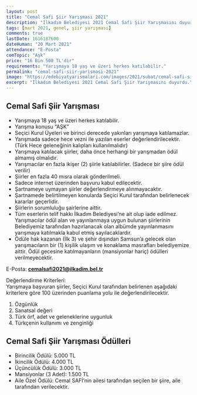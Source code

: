 ```yaml
---
layout: post
title: "Cemal Safi Şiir Yarışması 2021"
description: "İlkadım Belediyesi 2021 Cemal Safi Şiir Yarışmasını duyurdu."
tags: [mart 2021, genel, şiir yarışması]
comments: true
lastDate: 1616187600 
dateHuman: "20 Mart 2021"
attendance: "E-Posta"
comTopic: "Aşk"
price: "16 Bin 500 TL'dir"
requirements: "Yarışmaya 18 yaş ve üzeri herkes katılabilir."
permalink: "cemal-safi-siir-yarismasi-2021"
image: "https://edebiyatyarismalari.com/images/2021/subat/cemal-safi-siir-yarismasi.jpg"
excerpt: "İlkadım Belediyesi 2021 Cemal Safi Şiir Yarışmasını duyurdu."
---
```


## Cemal Safi Şiir Yarışması
- Yarışmaya 18 yaş ve üzeri herkes katılabilir.
- Yarışma konusu “AŞK” 
- Seçici Kurul Üyeleri ve birinci derecede yakınları yarışmaya katılamazlar.
- Yarışmada sadece hece vezni ile yazılan eserler değerlendirilecektir. (Türk Hece geleneğinin kalıpları kullanılmalıdır)
- Yarışmaya katılacak şiirler, daha önce herhangi bir yarışmadan ödül almamış olmalıdır.
- Yarışmacılar en fazla ikişer (2) şiirle katılabilirler. (Sadece bir şiire ödül verilir)
- Şiirler en fazla 40 mısra olarak gönderilmeli. 
- Sadece internet üzerinden başvuru kabul edilecektir.
- Şartnameye uymayan şiirler değerlendirmeye alınmayacaktır.
- Şartnamede belirtilmeyen konularda Seçici Kurul tarafından belirlenecek kararlar geçerlidir. 
- Şiirlerin sorumluluğu şairlerine aittir.
- Tüm eserlerin telif hakkı İlkadım Belediyesi’ne ait olup iade edilmez. Yarışmacılar ödül alan ve yayınlanmaya uygun bulunan şiirlerinin Belediyemiz tarafından hazırlanacak olan albümde yayınlanmasını yarışmaya katılmakla kabul etmiş sayılacaklardır. 
- Ödüle hak kazanan (İlk 3) ve şehir dışından Samsun’a gelecek olan yarışmacıların bir (1) kişilik ulaşım ve konaklama masrafları belediyemize aittir. Ödül gecesine katılmayanların (mansiyonlar hariç) ödülleri verilmeyecektir.

E-Posta: **cemalsafi2021@ilkadim.bel.tr**

Değerlendirme Kriterleri:  
Yarışmaya başvuran şiirler, Seçici Kurul tarafından belirlenen aşağıdaki kriterlere göre 100 üzerinden puanlama yolu ile değerlendirilecektir.  
1. Özgünlük
2. Sanatsal değeri
3. Türk örf, adet ve geleneklerine uygunluk
4. Türkçenin kullanımı ve zenginliği

## Cemal Safi Şiir Yarışması Ödülleri
- Birincilik Ödülü: 5.000 TL
- İkincilik Ödülü: 4.000 TL
- Üçüncülük Ödülü: 3.000 TL
- Mansiyonlar (3 Adet): 1.500 TL
- Aile Özel Ödülü: Cemal SAFİ’nin ailesi tarafından seçilen bir şiire, aile tarafından verilecektir.